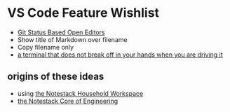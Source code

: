 # VS Code Feature Wishlist

- [Git Status Based Open Editors](f3213cfc-b6b7-40f2-ae36-19f0a66e5a65.md)
- Show title of Markdown over filename
- Copy filename only
- [a terminal that does not break off in your hands when you are driving it](https://github.com/microsoft/vscode/issues/20013)

## origins of these ideas

- using [the Notestack Household Workspace](67826054-ed26-41e6-80c9-5d677e6a8cba.md)
- [the Notestack Core of Engineering](30ec2e6e-47d0-496a-a523-0732b35aea8a.md)
